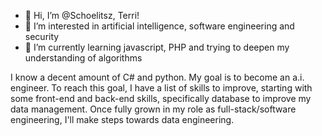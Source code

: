 - 👋 Hi, I’m @Schoelitsz, Terri!
- 👀 I’m interested in artificial intelligence, software engineering and security
- 🌱 I’m currently learning javascript, PHP and trying to deepen my understanding of algorithms

I know a decent amount of C# and python. My goal is to become an a.i. engineer. To reach this goal, I have a list of skills to improve, starting with some front-end 
and back-end skills, specifically database to improve my data management. Once fully grown in my role as full-stack/software engineering, I'll make steps towards data 
engineering. 
<!---
Schoelitsz/Schoelitsz is a ✨ special ✨ repository because its `README.md` (this file) appears on your GitHub profile.
You can click the Preview link to take a look at your changes.
--->
